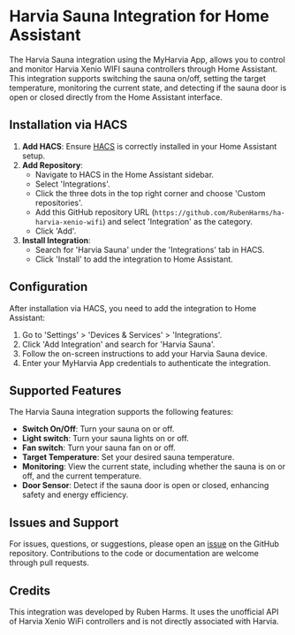 # Harvia Sauna Integration for Home Assistant

The Harvia Sauna integration using the MyHarvia App, allows you to control and monitor Harvia Xenio WIFI sauna controllers through Home Assistant. This integration supports switching the sauna on/off, setting the target temperature, monitoring the current state, and detecting if the sauna door is open or closed directly from the Home Assistant interface.

## Installation via HACS

1. **Add HACS**: Ensure [HACS](https://hacs.xyz/) is correctly installed in your Home Assistant setup.
2. **Add Repository**:
    - Navigate to HACS in the Home Assistant sidebar.
    - Select 'Integrations'.
    - Click the three dots in the top right corner and choose 'Custom repositories'.
    - Add this GitHub repository URL (`https://github.com/RubenHarms/ha-harvia-xenio-wifi`) and select 'Integration' as the category.
    - Click 'Add'.
3. **Install Integration**:
    - Search for 'Harvia Sauna' under the 'Integrations' tab in HACS.
    - Click 'Install' to add the integration to Home Assistant.

## Configuration

After installation via HACS, you need to add the integration to Home Assistant:

1. Go to 'Settings' > 'Devices & Services' > 'Integrations'.
2. Click 'Add Integration' and search for 'Harvia Sauna'.
3. Follow the on-screen instructions to add your Harvia Sauna device.
4. Enter your MyHarvia App credentials to authenticate the integration.

## Supported Features

The Harvia Sauna integration supports the following features:

- **Switch On/Off**: Turn your sauna on or off.
- **Light switch**: Turn your sauna lights on or off.
- **Fan switch**: Turn your sauna fan on or off.
- **Target Temperature**: Set your desired sauna temperature.
- **Monitoring**: View the current state, including whether the sauna is on or off, and the current temperature.
- **Door Sensor**: Detect if the sauna door is open or closed, enhancing safety and energy efficiency.

## Issues and Support

For issues, questions, or suggestions, please open an [issue](https://github.com/RubenHarms/ha-harvia-xenio-wifi/issues) on the GitHub repository. Contributions to the code or documentation are welcome through pull requests.

## Credits

This integration was developed by Ruben Harms. It uses the unofficial API of Harvia Xenio WiFi controllers and is not directly associated with Harvia.
